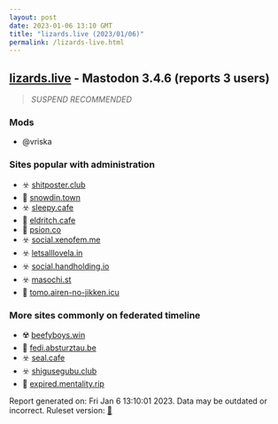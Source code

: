 ```yaml
---
layout: post
date: 2023-01-06 13:10 GMT
title: "lizards.live (2023/01/06)"
permalink: /lizards-live.html
---
```



## [lizards.live](https://lizards.live) - Mastodon 3.4.6 (reports 3 users)

> *SUSPEND RECOMMENDED*

### Mods
 * @vriska

### Sites popular with administration

* ☣️ [shitposter.club](/shitposter-club.html)
* 🚫 [snowdin.town](/snowdin-town.html)
* ☣️ [sleepy.cafe](/sleepy-cafe.html)
* 🐘 [eldritch.cafe](/eldritch-cafe.html)
* 🐘 [psion.co](/psion-co.html)
* ☣️ [social.xenofem.me](/social-xenofem-me.html)
* ☣️ [letsalllovela.in](/letsalllovela-in.html)
* ☣️ [social.handholding.io](/social-handholding-io.html)
* ☣️ [masochi.st](/masochi-st.html)
* 🚫 [tomo.airen-no-jikken.icu](/tomo-airen-no-jikken-icu.html)

### More sites commonly on federated timeline

* ☢️ [beefyboys.win](/beefyboys-win.html)
* 🚫 [fedi.absturztau.be](/fedi-absturztau-be.html)
* ☣️ [seal.cafe](/seal-cafe.html)
* ☣️ [shigusegubu.club](/shigusegubu-club.html)
* 🚫 [expired.mentality.rip](/expired-mentality-rip.html)

Report generated on: Fri Jan  6 13:10:01 2023. Data may be outdated or incorrect.
Ruleset version: [🏀](/version-basketball)
